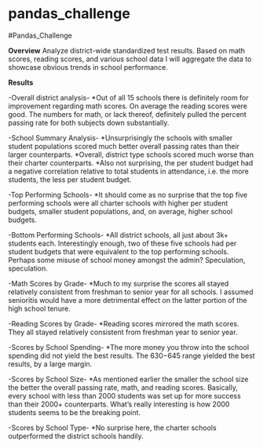 # pandas_challenge

#Pandas_Challenge

**Overview**
Analyze district-wide standardized test results. Based on math scores, reading scores, and various school data I will aggregate the data to showcase obvious trends in school performance. 

**Results**

-Overall district analysis-
*Out of all 15 schools there is definitely room for improvement regarding math scores. On average the reading scores were good. The numbers for math, or lack thereof, definitely pulled the percent passing rate for both subjects down substantially. 


-School Summary Analysis-
*Unsurprisingly the schools with smaller student populations scored much better overall passing rates than their larger counterparts. 
*Overall, district type schools scored much worse than their charter counterparts. 
*Also not surprising, the per student budget had a negative correlation relative to total students in attendance, i.e. the more students, the less per student budget. 


-Top Performing Schools-
*It should come as no surprise that the top five performing schools were all charter schools with higher per student budgets, smaller student populations, and, on average, higher school budgets.


-Bottom Performing Schools-
*All district schools, all just about 3k+ students each. Interestingly enough, two of these five schools had per student budgets that were equivalent to the top performing schools. Perhaps some misuse of school money amongst the admin? Speculation, speculation. 


-Math Scores by Grade-
*Much to my surprise the scores all stayed relatively consistent from freshman to senior year for all schools. I assumed senioritis would have a more detrimental effect on the latter portion of the high school tenure. 


-Reading Scores by Grade-
*Reading scores mirrored the math scores. They all stayed relatively consistent from freshman year to senior year. 


-Scores by School Spending-
*The more money you throw into the school spending did not yield the best results. The $630-$645 range yielded the best results, by a large margin.


-Scores by School Size-
*As mentioned earlier the smaller the school size the better the overall passing rate, math, and reading scores. Basically, every school with less than 2000 students was set up for more success than their 2000+ counterparts. What’s really interesting is how 2000 students seems to be the breaking point. 


-Scores by School Type-
*No surprise here, the charter schools outperformed the district schools handily.
